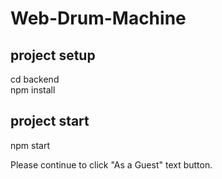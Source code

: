 # Web-Drum-Machine
 
## project setup
cd backend <br />
npm install <br />

## project start
npm start


Please continue to click "As a Guest" text button.